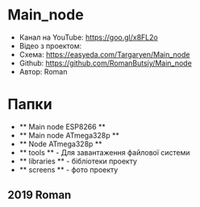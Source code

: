 # Main_node
  - Канал на YouTube: https://goo.gl/x8FL2o
  - Відео з проектом: 
  - Схема: https://easyeda.com/Targaryen/Main_node
  - Github: https://github.com/RomanButsiy/Main_node
  - Автор: Roman
# Папки
- ** Main node ESP8266 ** 
- ** Main node ATmega328p ** 
- ** Node ATmega328p **
- ** tools ** - Для завантаження файлової системи
- ** libraries ** - бібліотеки проекту
- ** screens ** - фото проекту
## 2019 Roman
